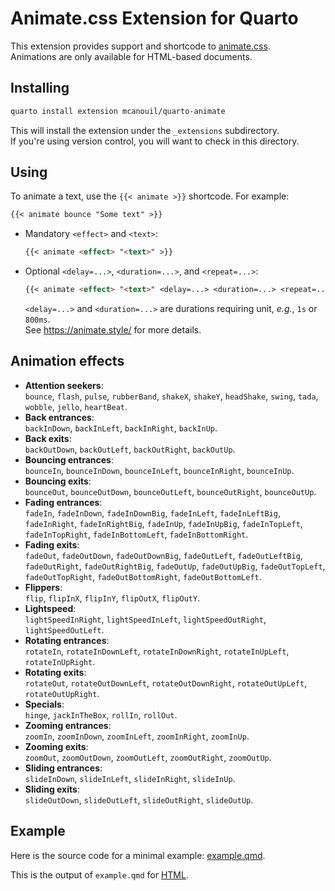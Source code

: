 # Animate.css Extension for Quarto

This extension provides support and shortcode to [animate.css](https://animate.style/).  
Animations are only available for HTML-based documents.

## Installing

```sh
quarto install extension mcanouil/quarto-animate
```

This will install the extension under the `_extensions` subdirectory.  
If you're using version control, you will want to check in this directory.

## Using

To animate a text, use the `{{< animate >}}` shortcode. For example:

```markdown
{{< animate bounce "Some text" >}}
```

- Mandatory `<effect>` and `<text>`:
  ``` markdown
  {{< animate <effect> "<text>" >}}
  ```

- Optional `<delay=...>`, `<duration=...>`, and `<repeat=...>`:
  ``` markdown
  {{< animate <effect> "<text>" <delay=...> <duration=...> <repeat=...> >}}
  ```
  `<delay=...>` and `<duration=...>` are durations requiring unit, _e.g._, `1s` or `800ms`.  
  See <https://animate.style/> for more details.

## Animation effects

- __Attention seekers__:  
  `bounce`, `flash`, `pulse`, `rubberBand`, `shakeX`, `shakeY`, `headShake`, `swing`, `tada`, `wobble`, `jello`, `heartBeat`.
- __Back entrances__:  
  `backInDown`, `backInLeft`, `backInRight`, `backInUp`.
- __Back exits__:  
  `backOutDown`, `backOutLeft`, `backOutRight`, `backOutUp`.
- __Bouncing entrances__:  
  `bounceIn`, `bounceInDown`, `bounceInLeft`, `bounceInRight`, `bounceInUp`.
- __Bouncing exits__:  
  `bounceOut`, `bounceOutDown`, `bounceOutLeft`, `bounceOutRight`, `bounceOutUp`.
- __Fading entrances__:  
  `fadeIn`, `fadeInDown`, `fadeInDownBig`, `fadeInLeft`, `fadeInLeftBig`, `fadeInRight`, `fadeInRightBig`, `fadeInUp`, `fadeInUpBig`, `fadeInTopLeft`, `fadeInTopRight`, `fadeInBottomLeft`, `fadeInBottomRight`.
- __Fading exits__:  
  `fadeOut`, `fadeOutDown`, `fadeOutDownBig`, `fadeOutLeft`, `fadeOutLeftBig`, `fadeOutRight`, `fadeOutRightBig`, `fadeOutUp`, `fadeOutUpBig`, `fadeOutTopLeft`, `fadeOutTopRight`, `fadeOutBottomRight`, `fadeOutBottomLeft`.
- __Flippers__:  
  `flip`, `flipInX`, `flipInY`, `flipOutX`, `flipOutY`.
- __Lightspeed__:  
  `lightSpeedInRight`, `lightSpeedInLeft`, `lightSpeedOutRight`, `lightSpeedOutLeft`.
- __Rotating entrances__:  
  `rotateIn`, `rotateInDownLeft`, `rotateInDownRight`, `rotateInUpLeft`, `rotateInUpRight`.
- __Rotating exits__:  
  `rotateOut`, `rotateOutDownLeft`, `rotateOutDownRight`, `rotateOutUpLeft`, `rotateOutUpRight`.
- __Specials__:  
  `hinge`, `jackInTheBox`, `rollIn`, `rollOut`.
- __Zooming entrances__:  
  `zoomIn`, `zoomInDown`, `zoomInLeft`, `zoomInRight`, `zoomInUp`.
- __Zooming exits__:  
  `zoomOut`, `zoomOutDown`, `zoomOutLeft`, `zoomOutRight`, `zoomOutUp`.
- __Sliding entrances__:  
  `slideInDown`, `slideInLeft`, `slideInRight`, `slideInUp`.
- __Sliding exits__:  
  `slideOutDown`, `slideOutLeft`, `slideOutRight`, `slideOutUp`.

## Example

Here is the source code for a minimal example: [example.qmd](example.qmd).

This is the output of `example.qmd` for [HTML](https://m.canouil.fr/quarto-animate/).
